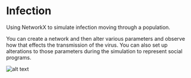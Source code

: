 # Infection
Using NetworkX to simulate infection moving through a population.


You can create a network and then alter various parameters and observe how that effects the transmission of the virus. 
You can also set up alterations to those parameters during the simulation to represent social programs.


![alt text](https://github.com/mkspillane/Users/michaelspillane/Infection/images/Log_Growth.png)

 
